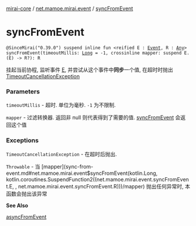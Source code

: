 [mirai-core](../index.md) / [net.mamoe.mirai.event](index.md) / [syncFromEvent](./sync-from-event.md)

# syncFromEvent

`@SinceMirai("0.39.0") suspend inline fun <reified E : `[`Event`](-event.md)`, R : `[`Any`](https://kotlinlang.org/api/latest/jvm/stdlib/kotlin/-any/index.html)`> syncFromEvent(timeoutMillis: `[`Long`](https://kotlinlang.org/api/latest/jvm/stdlib/kotlin/-long/index.html)` = -1, crossinline mapper: suspend E.(E) -> R?): R`

挂起当前协程, 监听事件 [E](sync-from-event.md#E), 并尝试从这个事件中**同步**一个值, 在超时时抛出 [TimeoutCancellationException](#)

### Parameters

`timeoutMillis` - 超时. 单位为毫秒. `-1` 为不限制.

`mapper` - 过滤转换器. 返回非 null 则代表得到了需要的值. [syncFromEvent](./sync-from-event.md) 会返回这个值

### Exceptions

`TimeoutCancellationException` - 在超时后抛出.

`Throwable` - 当 [mapper](sync-from-event.md#net.mamoe.mirai.event$syncFromEvent(kotlin.Long, kotlin.coroutines.SuspendFunction2((net.mamoe.mirai.event.syncFromEvent.E, , net.mamoe.mirai.event.syncFromEvent.R)))/mapper) 抛出任何异常时, 本函数会抛出该异常

**See Also**

[asyncFromEvent](kotlinx.coroutines.-coroutine-scope/async-from-event.md)

